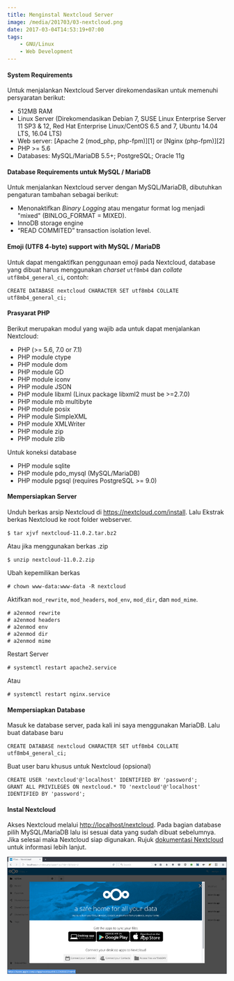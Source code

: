 ```yaml
---
title: Menginstal Nextcloud Server
image: /media/201703/03-nextcloud.png
date: 2017-03-04T14:53:19+07:00
tags:
    - GNU/Linux
    - Web Development
---
```


#### System Requirements

Untuk menjalankan Nextcloud Server direkomendasikan untuk memenuhi persyaratan
berikut:

-   512MB RAM
-   Linux Server (Direkomendasikan Debian 7, SUSE Linux Enterprise Server 11 SP3
    & 12, Red Hat Enterprise Linux/CentOS 6.5 and 7, Ubuntu 14.04 LTS, 16.04
    LTS)
-   Web server: [Apache 2 (mod_php, php-fpm)][1] or [Nginx (php-fpm)][2]
-   PHP >= 5.6
-   Databases: MySQL/MariaDB 5.5+; PostgreSQL; Oracle 11g

<!--more-->

#### Database Requirements untuk MySQL / MariaDB

Untuk menjalankan Nextcloud server dengan MySQL/MariaDB, dibutuhkan pengaturan
tambahan sebagai berikut:

-   Menonaktifkan _Binary Logging_ atau mengatur format log menjadi "mixed"
    (BINLOG_FORMAT = MIXED).
-   InnoDB storage engine
-   “READ COMMITED” transaction isolation level.

#### Emoji (UTF8 4-byte) support with MySQL / MariaDB

Untuk dapat mengaktifkan penggunaan emoji pada Nextcloud, database yang dibuat
harus menggunakan _charset_ `utf8mb4` dan _collate_ `utf8mb4_general_ci`,
contoh:

```
CREATE DATABASE nextcloud CHARACTER SET utf8mb4 COLLATE utf8mb4_general_ci;
```

#### Prasyarat PHP

Berikut merupakan modul yang wajib ada untuk dapat menjalankan Nextcloud:

-   PHP (>= 5.6, 7.0 or 7.1)
-   PHP module ctype
-   PHP module dom
-   PHP module GD
-   PHP module iconv
-   PHP module JSON
-   PHP module libxml (Linux package libxml2 must be >=2.7.0)
-   PHP module mb multibyte
-   PHP module posix
-   PHP module SimpleXML
-   PHP module XMLWriter
-   PHP module zip
-   PHP module zlib

Untuk koneksi database

-   PHP module sqlite
-   PHP module pdo_mysql (MySQL/MariaDB)
-   PHP module pgsql (requires PostgreSQL >= 9.0)

#### Mempersiapkan Server

Unduh berkas arsip Nextcloud di <https://nextcloud.com/install>. Lalu Ekstrak
berkas Nextcloud ke root folder webserver.

```
$ tar xjvf nextcloud-11.0.2.tar.bz2
```

Atau jika menggunakan berkas .zip

```
$ unzip nextcloud-11.0.2.zip
```

Ubah kepemilikan berkas

```
# chown www-data:www-data -R nextcloud
```

Aktifkan `mod_rewrite`, `mod_headers`, `mod_env`, `mod_dir`, dan `mod_mime`.

```
# a2enmod rewrite
# a2enmod headers
# a2enmod env
# a2enmod dir
# a2enmod mime
```

Restart Server

```
# systemctl restart apache2.service
```

Atau

```
# systemctl restart nginx.service
```

#### Mempersiapkan Database

Masuk ke database server, pada kali ini saya menggunakan MariaDB. Lalu buat
database baru

```
CREATE DATABASE nextcloud CHARACTER SET utf8mb4 COLLATE utf8mb4_general_ci;
```

Buat user baru khusus untuk Nextcloud (opsional)

```
CREATE USER 'nextcloud'@'localhost' IDENTIFIED BY 'password';
GRANT ALL PRIVILEGES ON nextcloud.* TO 'nextcloud'@'localhost' IDENTIFIED BY 'password';
```

#### Instal Nextcloud

Akses Nextcloud melalui <http://localhost/nextcloud>. Pada bagian database pilih
MySQL/MariaDB lalu isi sesuai data yang sudah dibuat sebelumnya. Jika selesai
maka Nextcloud siap digunakan. Rujuk
[dokumentasi Nextcloud](https://docs.nextcloud.com) untuk informasi lebih
lanjut.

![Nexcloud user interface](images/nextcloud.png)
